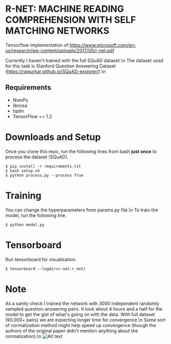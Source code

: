 # R-NET: MACHINE READING COMPREHENSION WITH SELF MATCHING NETWORKS

Tensorflow implementation of https://www.microsoft.com/en-us/research/wp-content/uploads/2017/05/r-net.pdf

Currently I haven't trained with the full SQuAD dataset.\n
The dataset used for this task is Stanford Question Answering Dataset (https://rajpurkar.github.io/SQuAD-explorer/).\n

## Requirements
  * NumPy
  * librosa
  * tqdm
  * TensorFlow == 1.2

# Downloads and Setup
Once you clone this repo, run the following lines from bash **just once** to process the dataset (SQuAD).
```shell
$ pip install -r requirements.txt
$ bash setup.sh
$ python process.py --process True
```

# Training
You can change the hyperparameters from params.py file.\n
To train the model, run the following line.
```shell
$ python model.py
```

# Tensorboard
Run tensorboard for visualisation.
```shell
$ tensorboard --logdir=r-net:r_net/
```

# Note
As a sanity check I trained the network with 3000 independent randomly sampled question-answering pairs. It took about 4 hours and a half for the model to get the gist of what's going on with the data. With full dataset (90,000+ pairs) we are expecting longer time for convergence.\n
Some sort of normalization method might help speed up convergence (though the authors of the original paper didn't mention anything about the normalization).\n
![Alt text](/../dev/screenshots/figure.png?raw=true "Training error")
